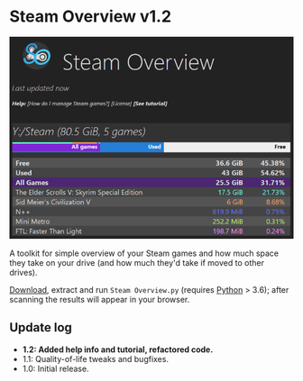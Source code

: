 # Steam Overview v1.2
![A screenshot of Steam Overview open in the browser.](animation.gif)

A toolkit for simple overview of your Steam games and how much space they take on your drive (and how much they'd take if moved to other drives).

[Download], extract and run `Steam Overview.py` (requires [Python] > 3.6); after scanning the results will appear in your browser.

## Update log
- **1.2: Added help info and tutorial, refactored code.**
- 1.1: Quality-of-life tweaks and bugfixes.
- 1.0: Initial release.

[Download]: https://github.com/yunruse/Steam-Overview/archive/master.zip "Steam-Overview-master.zip"
[Python]: https://www.python.org/downloads/ "Python download site"

